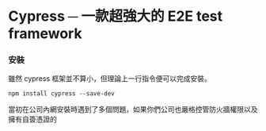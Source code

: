 # Cypress ─ 一款超強大的 E2E test framework

### 安裝

雖然 cypress 框架並不算小，但理論上一行指令便可以完成安裝。

```
npm install cypress --save-dev
```

當初在公司內網安裝時遇到了多個問題，如果你們公司也嚴格控管防火牆權限以及擁有自簽憑證的

